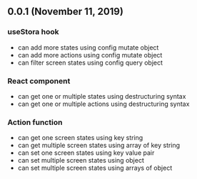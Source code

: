 ## 0.0.1 (November 11, 2019)
### useStora hook
* can add more states using config mutate object
* can add more actions using config mutate object
* can filter screen states using config query object
### React component
* can get one or multiple states using destructuring syntax
* can get one or multiple actions using destructuring syntax
### Action function
* can get one screen states using key string
* can get multiple screen states using array of key string
* can set one screen states using key value pair
* can set multiple screen states using object
* can set multiple screen states using arrays of object